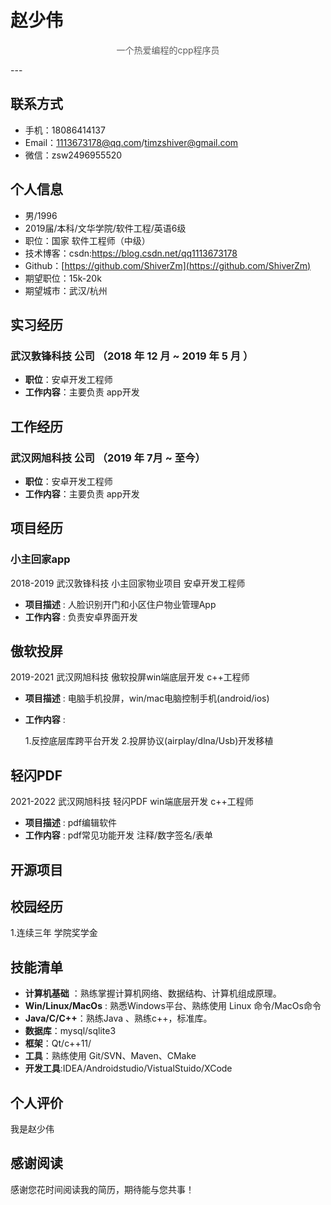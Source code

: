 # 赵少伟

<p style="text-align:center;color:rgb(93,93,93)">一个热爱编程的cpp程序员 </p>
---

## 联系方式

- 手机：18086414137
- Email：1113673178@qq.com/timzshiver@gmail.com
- 微信：zsw2496955520

## 个人信息

- 男/1996
- 2019届/本科/文华学院/软件工程/英语6级
- 职位：国家 软件工程师（中级）
- 技术博客：csdn:https://blog.csdn.net/qq1113673178
- Github：[https://github.com/ShiverZm](https://github.com/ShiverZm) 
- 期望职位：15k-20k  
- 期望城市：武汉/杭州

## 实习经历

### 武汉敦锋科技 公司 （2018 年 12 月 ~ 2019 年 5 月 ）

- **职位**：安卓开发工程师
- **工作内容**：主要负责 app开发

## 工作经历

### 武汉网旭科技 公司 （2019 年 7月 ~ 至今）

- **职位**：安卓开发工程师
- **工作内容**：主要负责 app开发

## 项目经历

### 小主回家app

2018-2019 武汉敦锋科技 小主回家物业项目 安卓开发工程师

- **项目描述** : 人脸识别开门和小区住户物业管理App
- **工作内容** : 负责安卓界面开发

## 傲软投屏

2019-2021 武汉网旭科技 傲软投屏win端底层开发 c++工程师

- **项目描述** : 电脑手机投屏，win/mac电脑控制手机(android/ios)

- **工作内容** : 

    1.反控底层库跨平台开发 2.投屏协议(airplay/dlna/Usb)开发移植

  

## 轻闪PDF

2021-2022 武汉网旭科技 轻闪PDF win端底层开发 c++工程师

- **项目描述** : pdf编辑软件
- **工作内容** : pdf常见功能开发 注释/数字签名/表单



## 开源项目



## 校园经历

1.连续三年 学院奖学金

## 技能清单

- **计算机基础** ：熟练掌握计算机网络、数据结构、计算机组成原理。
- **Win/Linux/MacOs** : 熟悉Windows平台、熟练使用 Linux 命令/MacOs命令
- **Java/C/C++**：熟练Java 、熟练c++，标准库。
- **数据库**：mysql/sqlite3
- **框架**：Qt/c++11/
- **工具**：熟练使用 Git/SVN、Maven、CMake
- **开发工具**:IDEA/Androidstudio/VistualStuido/XCode

## 个人评价

我是赵少伟

## 感谢阅读

感谢您花时间阅读我的简历，期待能与您共事！